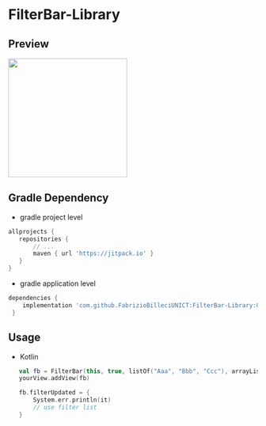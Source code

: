 # FilterBar-Library

## Preview
<img src="https://raw.githubusercontent.com/" width="240px" height="240px"/>

## Gradle Dependency
- gradle project level
 ```gradle 
allprojects {
    repositories {
        // ...
        maven { url 'https://jitpack.io' }
    }
}
```
- gradle application level
```gradle 
dependencies {
    implementation 'com.github.FabrizioBilleciUNICT:FilterBar-Library:0.1'
 }
 ```


## Usage
- Kotlin

 ```kotlin
    val fb = FilterBar(this, true, listOf("Aaa", "Bbb", "Ccc"), arrayListOf("Aaa"), "Filters")
    yourView.addView(fb)

    fb.filterUpdated = {
        System.err.println(it)
        // use filter list
    } 
```
